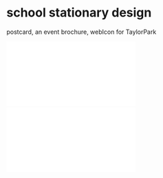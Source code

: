 # school stationary design
postcard, an event brochure, webIcon for TaylorPark

![list](WinterFantasyProgramDesign.pdf)
![list](school-poster.pdf)
